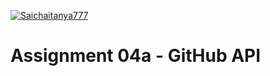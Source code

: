 [![Saichaitanya777](https://circleci.com/gh/Saichaitanya777/SSW567-HW.svg?style=svg)](https://app.circleci.com/pipelines/github/Saichaitanya777/SSW567-HW?branch=main&filter=all)


# Assignment 04a - GitHub API